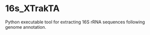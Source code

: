 # 16s_XTrakTA
Python executable tool for extracting 16S rRNA sequences following genome annotation. 
